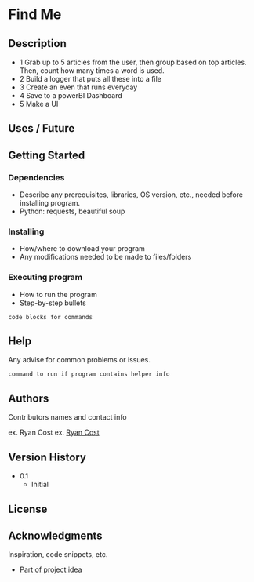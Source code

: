 # Find Me


## Description
* 1 Grab up to 5 articles from the user, then group based on top articles. Then, count how many times a word is used. 
* 2 Build a logger that puts all these into a file
* 3 Create an even that runs everyday
* 4 Save to a powerBI Dashboard
* 5 Make a UI

## Uses / Future

## Getting Started

### Dependencies

* Describe any prerequisites, libraries, OS version, etc., needed before installing program.
* Python: requests, beautiful soup

### Installing

* How/where to download your program
* Any modifications needed to be made to files/folders

### Executing program

* How to run the program
* Step-by-step bullets
```
code blocks for commands
```

## Help

Any advise for common problems or issues.
```
command to run if program contains helper info
```

## Authors

Contributors names and contact info

ex. Ryan Cost
ex. [Ryan Cost](https://www.linkedin.com/in/ryan-c-118a6b167/)

## Version History

* 0.1
    * Initial
    
## License


## Acknowledgments

Inspiration, code snippets, etc.
* [Part of project idea](https://realpython.com/intermediate-python-project-ideas/#content-aggregator)
